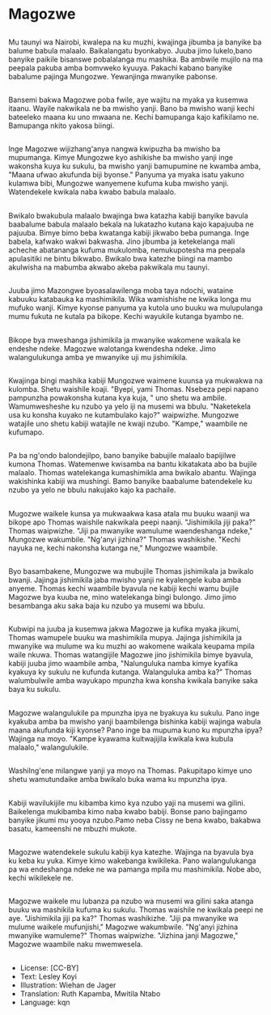 # Magozwe

##
Mu taunyi wa Nairobi, kwalepa na ku muzhi, kwajinga jibumba ja banyike ba balume babula malaalo. Baikalangatu byonkabyo. Juuba jimo lukelo,bano banyike paikile bisanswe pobalalanga mu mashika. Ba ambwile mujilo na ma peepala pakuba amba bomvweko kyuuya. Pakachi kabano banyike babalume pajinga Mungozwe. Yewanjinga mwanyike pabonse.

##
Bansemi bakwa Magozwe poba fwile, aye wajitu na myaka ya kusemwa itaanu. Wayile nakwikala ne ba mwisho yanji. Bano ba mwisho wanji kechi bateeleko maana ku uno mwaana ne. Kechi bamupanga kajo kafikilamo ne. Bamupanga nkito yakosa biingi.

##
Inge Magozwe wijizhang'anya nangwa kwipuzha ba mwisho ba mupumanga. Kimye Mungozwe kyo ashikishe ba mwisho yanji inge wakonsha kuya ku sukulu, ba mwisho yanji bamupumine ne kwamba amba, "Maana ufwao akufunda biji byonse." Panyuma ya myaka isatu yakuno kulamwa bibi, Mungozwe wanyemene kufuma kuba mwisho yanji. Watendekele kwikala naba kwabo babula malaalo.

##
Bwikalo bwakubula malaalo bwajinga bwa katazha kabiji banyike bavula baabalume babula malaalo bekala na lukatazho kutana kajo kapajuuba ne pajuuba. Bimye bimo beba kwatanga kabiji jikwabo beba pumanga. Inge babela, kafwako wakwi bakwasha. Jino jibumba ja ketekelanga mali acheche abatananga kufuma mukulomba, nemukupotesha ma peepala apulasitiki ne bintu bikwabo. Bwikalo bwa katezhe biingi na mambo akulwisha na mabumba akwabo akeba pakwikala mu taunyi.

##
Juuba jimo Mazongwe byoasalawilenga moba taya ndochi, wataine kabuuku katabauka ka mashimikila. Wika wamishishe ne kwika longa mu mufuko wanji. Kimye kyonse panyuma ya kutola uno buuku wa mulupulanga mumu fukuta ne kutala pa bikope. Kechi wayukile kutanga byambo ne.

##
Bikope bya mweshanga jishimikila ja mwanyike wakomene waikala ke endeshe ndeke. Magozwe walotanga kwendesha ndeke. Jimo walangulukunga amba ye mwanyike uji mu jishimikila.

##
Kwajinga bingi mashika kabiji Mungozwe waimene kuunsa ya mukwakwa na kulomba. Shetu waishile koaji. "Byepi, yami Thomas. Nsebeza pepi napano pampunzha powakonsha kutana kya kuja, " uno shetu wa ambile. Wamumwesheshe ku nzubo ya yelo iji na musemi wa bbulu. "Naketekela usa ku konsha kuyako ne kutambulako kajo?" waipwizhe. Mungozwe watajile uno shetu kabiji watajile ne kwaji nzubo. "Kampe," waambile ne kufumapo.

##
Pa ba ng'ondo balondejilpo, bano banyike babujile malaalo bapijilwe kumona Thomas. Watemenwe kwisamba na bantu kikatakata abo ba bujile malaalo. Thomas watelekanga kumashimikla ama bwikalo abantu. Wajinga wakishinka kabiji wa mushingi. Bamo banyike baabalume batendekele ku nzubo ya yelo ne bbulu nakujako kajo ka pachaile.

##
Mugozwe waikele kunsa ya mukwaakwa kasa atala mu buuku waanji wa bikope apo Thomas waishile nakwikala peepi naanji. "Jishimikila jiji paka?" Thomas waipwizhe. "Jiji pa mwanyike wamulume waendeshanga ndeke," Mungozwe wakumbile. "Ng'anyi jizhina?" Thomas washikishe. "Kechi nayuka ne, kechi nakonsha kutanga ne," Mungozwe waambile.

##
Byo basambakene, Mungozwe wa mubujile Thomas jishimikala ja bwikalo bwanji. Jajinga jishimikila jaba mwisho yanji ne kyalengele kuba amba anyeme. Thomas kechi waambile byavula ne kabiji kechi wamu bujile Magozwe bya kuuba ne, mino watelekanga bingi bulongo. Jimo jimo besambanga aku saka baja ku nzubo ya musemi wa bbulu.

##
Kubwipi na juuba ja kusemwa jakwa Magozwe ja kufika myaka jikumi, Thomas wamupele buuku wa mashimikila mupya. Jajinga jishimikila ja mwanyike wa mulume wa ku muzhi ao wakomene waikala keupama mpila waile nkuwa. Thomas watangijile Magozwe jino jishimikila bimye byavula, kabiji juuba jimo waambile amba, "Nalunguluka namba kimye kyafika kyakuya ky sukulu ne kufunda kutanga. Walanguluka amba ka?" Thomas walumbulwile amba wayukapo mpunzha kwa konsha kwikala banyike saka baya ku sukulu.

##
Magozwe walangulukile pa mpunzha ipya ne byakuya ku sukulu. Pano inge kyakuba amba ba mwisho yanji baambilenga bishinka kabiji wajinga wabula maana akufunda kiji kyonse? Pano inge ba mupuma kuno ku mpunzha ipya? Wajinga na moyo. "Kampe kyawama kuitwajijila kwikala kwa kubula malaalo," walangulukile.

##
Washilng'ene milangwe yanji ya moyo na Thomas. Pakupitapo kimye uno shetu wamutundaike amba bwikalo buka wama ku mpunzha ipya.

##
Kabiji wavilukijile mu kibamba kimo kya nzubo yaji na musemi wa gilini. Baikelenga mukibamba kimo naba kwabo babiji. Bonse pano bajingamo banyike jikumi mu yooya nzubo.Pamo neba Cissy ne bena kwabo, bakabwa basatu, kameenshi ne mbuzhi mukote.

##
Magozwe watendekele sukulu kabiji kya katezhe. Wajinga na byavula bya ku keba ku yuka. Kimye kimo wakebanga kwikileka. Pano walangulukanga pa wa endeshanga ndeke ne wa pamanga mpila mu mashimikila. Nobe abo, kechi wikilekele ne.

##
Magozwe waikele mu lubanza pa nzubo wa musemi wa gilini saka atanga buuku wa mashikila kufuma ku sukulu. Thomas waishile ne kwikala peepi ne aye. "Jishimikila jiji pa ka?" Thomas washikizhe. "Jiji pa mwanyike wa mulume waikele mufunjishi," Magozwe wakumbwile. "Ng'anyi jizhina mwanyike wamuleme?" Thomas waipwizhe. "Jizhina janji Magozwe," Magozwe waambile naku mwemwesela.

##
* License: [CC-BY]
* Text: Lesley Koyi
* Illustration: Wiehan de Jager
* Translation: Ruth Kapamba, Mwitila Ntabo
* Language: kqn
